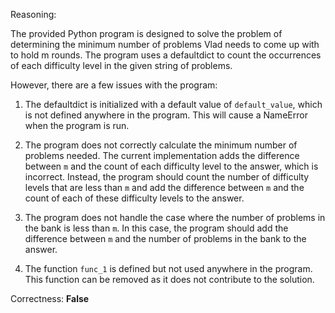Reasoning:

The provided Python program is designed to solve the problem of determining the minimum number of problems Vlad needs to come up with to hold m rounds. The program uses a defaultdict to count the occurrences of each difficulty level in the given string of problems.

However, there are a few issues with the program:

1. The defaultdict is initialized with a default value of `default_value`, which is not defined anywhere in the program. This will cause a NameError when the program is run.

2. The program does not correctly calculate the minimum number of problems needed. The current implementation adds the difference between `m` and the count of each difficulty level to the answer, which is incorrect. Instead, the program should count the number of difficulty levels that are less than `m` and add the difference between `m` and the count of each of these difficulty levels to the answer.

3. The program does not handle the case where the number of problems in the bank is less than `m`. In this case, the program should add the difference between `m` and the number of problems in the bank to the answer.

4. The function `func_1` is defined but not used anywhere in the program. This function can be removed as it does not contribute to the solution.

Correctness: **False**
